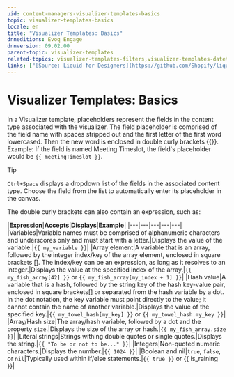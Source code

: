 ```yaml
---
uid: content-managers-visualizer-templates-basics
topic: visualizer-templates-basics
locale: en
title: "Visualizer Templates: Basics"
dnneditions: Evoq Engage
dnnversion: 09.02.00
parent-topic: visualizer-templates
related-topics: visualizer-templates-filters,visualizer-templates-datetime
links: ["[Source: Liquid for Designers](https://github.com/Shopify/liquid/wiki/liquid-for-designers)","[DotLiquid](http://dotliquidmarkup.org/)"]
---
```


# Visualizer Templates: Basics

In a Visualizer template, placeholders represent the fields in the content type associated with the visualizer. The field placeholder is comprised of the field name with spaces stripped out and the first letter of the first word lowercased. Then the new word is enclosed in double curly brackets {{}}. Example: If the field is named Meeting Timeslot, the field's placeholder would be `{{ meetingTimeslot }}`.

> [!Tip]
> `Ctrl+Space` displays a dropdown list of the fields in the associated content type. Choose the field from the list to automatically enter its placeholder in the canvas.

The double curly brackets can also contain an expression, such as:

|**Expression**|**Accepts**|**Displays**|**Example**|
|---|---|---|---|---|
|Variables|Variable names must be comprised of alphanumeric characters and underscores only and must start with a letter.|Displays the value of the variable.|`{{ my_variable }}`|
|Array element|A variable that is an array, followed by the integer index/key of the array element, enclosed in square brackets \[\]. The index/key can be an expression, as long as it resolves to an integer.|Displays the value at the specified index of the array.|`{{ my_fish_array[42] }}` or `{{ my_fish_array[my_index + 1] }}`|
|Hash value|A variable that is a hash, followed by the string key of the hash key-value pair, enclosed in square brackets\[\] or separated from the hash variable by a dot. In the dot notation, the key variable must point directly to the value; it cannot contain the name of another variable.|Displays the value of the specified key.|`{{ my_towel_hash[my_key] }}` or `{{ my_towel_hash.my_key }}`|
|Array/Hash size|The array/hash variable, followed by a dot and the property `size`.|Displays the size of the array or hash.|`{{ my_fish_array.size }}`|
|Literal strings|Strings withing double quotes or single quotes.|Displays the string.|`{{ "To be or not to be..." }}`|
|Integers|Non-quoted numeric characters.|Displays the number.|`{{ 1024 }}`|
|Boolean and nil|`true`, `false`, or `nil`|Typically used within if/else statements.|`{{ true }}` or {{ is_raining }}|